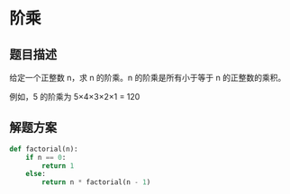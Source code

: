 
# 阶乘



## 题目描述
给定一个正整数 n，求 n 的阶乘。n 的阶乘是所有小于等于 n 的正整数的乘积。

例如，5 的阶乘为 5×4×3×2×1 = 120


## 解题方案

```python
def factorial(n):
    if n == 0:
        return 1
    else:
        return n * factorial(n - 1)
```